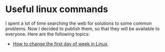 # Useful linux commands
I spent a lot of time searching the web for solutions to some common problems. Now I decided to publish them, so that they will be available to everyone. Here are the following topics:

- [How to change the first day of week in Linux](https://github.com/bchavdarov/useful-linux/blob/main/change-first-day-of-week.md).
